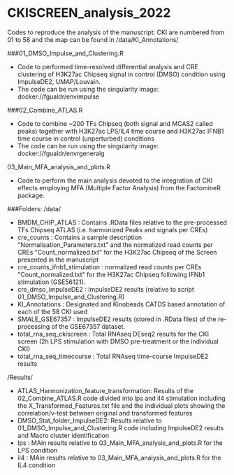 # CKISCREEN_analysis_2022
Codes to reproduce the analysis of the manuscript:
CKI are numbered from 01 to 58 and the map can be found in /data/KI_Annotations/

###01_DMSO_Impulse_and_Clustering.R
- Code to performed time-resolved differential analysis and CRE clustering of H3K27ac Chipseq signal in control (DMSO) condition using ImpulseDE2, UMAP/Louvain.
- The code can be run using the singularity image: docker://fgualdr/envimpulse

###02_Combine_ATLAS.R
- Code to combine ~200 TFs Chipseq (both signal and MCAS2 called peaks) together with H3K27ac LPS/IL4 time course and H3K27ac IFNB1 time course in control (unperturbed) conditions
- The code can be run using the singularity image: docker://fgualdr/envrgeneralg

03_Main_MFA_analysis_and_plots.R
- Code to perform the main analysis devoted to the integration of CKI effects employing MFA (Multiple Factor Analysis) from the FactomineR package.

###Folders:
/data/

- BMDM_CHIP_ATLAS : Contains .RData files relative to the pre-processed TFs Chipseq ATLAS (i.e. harmonized Peaks and signals per CREs)
- cre_counts : Contains a sample description "Normalisation_Parameters.txt" and the normalized read counts per CREs "Count_normalized.txt" for the H3K27ac Chipseq of the Screen presented in the manuscript
- cre_counts_ifnb1_stimulation : normalized read counts per CREs "Count_normalized.txt" for the H3K27ac Chipseq following IFNb1 stimulation (GSE56121).
- cre_dmso_impulseDE2 : ImpulseDE2 results (relative to script 01_DMSO_Impulse_and_Clustering.R)
- KI_Annotations : Designated and Kinobeads CATDS based annotation of each of the 58 CKI used
- SMALE_GSE67357 : ImpulseDE2 results (stored in .RData files) of the re-processing of the GSE67357 dataset.
- total_rna_seq_ckiscreen : Total RNAseq DEseq2 results for the CKI screen (2h LPS stimulation with DMSO pre-treatment or the individual CKI)
- total_rna_seq_timecourse : Total RNAseq time-course ImpulseDE2 results

/Results/
- ATLAS_Harmonization_feature_transformation: Results of the 02_Combine_ATLAS.R code divided into lps and il4 stimulation including the X_Transformed_Features.txt file and the individual plots showing the correlation/v-test between original and transformed features
- DMSO_Stat_folder_ImpulseDE2: Results relative to 01_DMSO_Impulse_and_Clustering.R code including ImpulseDE2 results and Macro cluster identification
- lps : MAin results relative to 03_Main_MFA_analysis_and_plots.R for the LPS condition
- il4 : MAin results relative to 03_Main_MFA_analysis_and_plots.R for the IL4 condition
